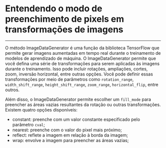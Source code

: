 # Entendendo o modo de preenchimento de pixels em transformações de imagens
-----
O método ImageDataGenerator é uma função da biblioteca TensorFlow que permite gerar imagens aumentadas em tempo real durante o treinamento de modelos de aprendizado de máquina. O ImageDataGenerator permite que você defina uma série de transformações para serem aplicadas às imagens durante o treinamento. Isso pode incluir rotações, ampliações, cortes, zoom, inversão horizontal, entre outras opções. Você pode definir essas transformações por meio de parâmetros como `rotation_range`, `width_shift_range`, `height_shift_range`, `zoom_range`, `horizontal_flip`, entre outros.

Além disso, o ImageDataGenerator permite escolher um `fill_mode` para preencher as áreas vazias resultantes da rotação ou outras transformações. Existem quatro opções disponíveis:

* constant: preenche com um valor constante especificado pelo parâmetro `cval`;
* nearest: preenche com o valor do pixel mais próximo;
* reflect: reflete a imagem em relação à borda da imagem;
* wrap: envolve a imagem para preencher as áreas vazias;